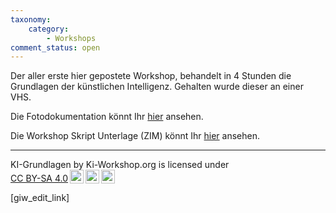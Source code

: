 ```yaml
---
taxonomy:
    category:
        - Workshops
comment_status: open
---
```

Der aller erste hier gepostete Workshop, behandelt in 4 Stunden die Grundlagen der künstlichen Intelligenz.
Gehalten wurde dieser an einer VHS.

Die Fotodokumentation könnt Ihr <a href="https://ki-workshop.org/protokoll-ki-grundlagen-4h/">hier</a> ansehen.

Die Workshop Skript Unterlage (ZIM) könnt Ihr <a href="https://ki-workshop.org/skript-ki-grundlagen-4h/">hier</a> ansehen.

<hr>

 <p xmlns:cc="http://creativecommons.org/ns#" xmlns:dct="http://purl.org/dc/terms/"><span property="dct:title">KI-Grundlagen </span> by <span property="cc:attributionName">Ki-Workshop.org</span> is licensed under <a href="https://creativecommons.org/licenses/by-sa/4.0/?ref=chooser-v1" target="_blank" rel="license noopener noreferrer" style="display:inline-block;">CC BY-SA 4.0<img style="height:22px!important;margin-left:3px;vertical-align:text-bottom;" src="https://mirrors.creativecommons.org/presskit/icons/cc.svg?ref=chooser-v1" alt=""><img style="height:22px!important;margin-left:3px;vertical-align:text-bottom;" src="https://mirrors.creativecommons.org/presskit/icons/by.svg?ref=chooser-v1" alt=""><img style="height:22px!important;margin-left:3px;vertical-align:text-bottom;" src="https://mirrors.creativecommons.org/presskit/icons/sa.svg?ref=chooser-v1" alt=""></a></p> 
[giw_edit_link]

